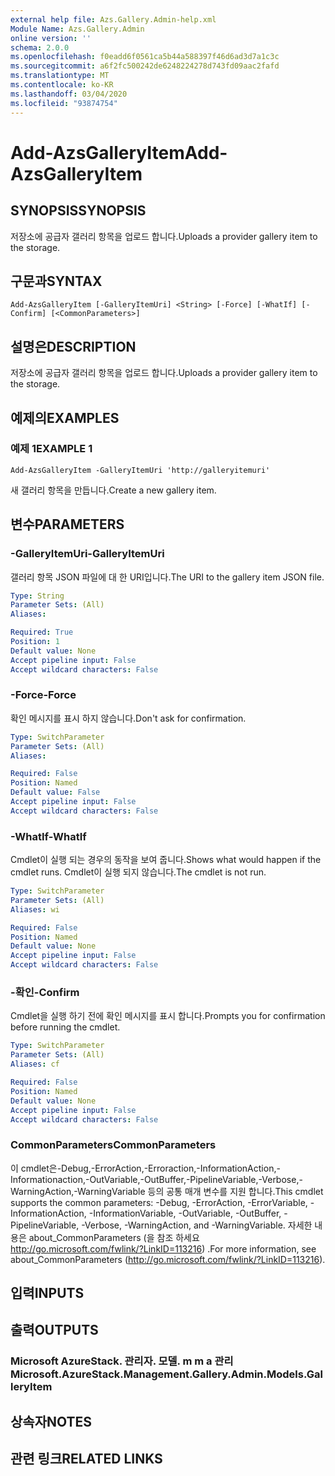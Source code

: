```yaml
---
external help file: Azs.Gallery.Admin-help.xml
Module Name: Azs.Gallery.Admin
online version: ''
schema: 2.0.0
ms.openlocfilehash: f0eadd6f0561ca5b44a588397f46d6ad3d7a1c3c
ms.sourcegitcommit: a6f2fc500242de6248224278d743fd09aac2fafd
ms.translationtype: MT
ms.contentlocale: ko-KR
ms.lasthandoff: 03/04/2020
ms.locfileid: "93874754"
---
```

# <span data-ttu-id="44437-101">Add-AzsGalleryItem</span><span class="sxs-lookup"><span data-stu-id="44437-101">Add-AzsGalleryItem</span></span>

## <span data-ttu-id="44437-102">SYNOPSIS</span><span class="sxs-lookup"><span data-stu-id="44437-102">SYNOPSIS</span></span>
<span data-ttu-id="44437-103">저장소에 공급자 갤러리 항목을 업로드 합니다.</span><span class="sxs-lookup"><span data-stu-id="44437-103">Uploads a provider gallery item to the storage.</span></span>

## <span data-ttu-id="44437-104">구문과</span><span class="sxs-lookup"><span data-stu-id="44437-104">SYNTAX</span></span>

```
Add-AzsGalleryItem [-GalleryItemUri] <String> [-Force] [-WhatIf] [-Confirm] [<CommonParameters>]
```

## <span data-ttu-id="44437-105">설명은</span><span class="sxs-lookup"><span data-stu-id="44437-105">DESCRIPTION</span></span>
<span data-ttu-id="44437-106">저장소에 공급자 갤러리 항목을 업로드 합니다.</span><span class="sxs-lookup"><span data-stu-id="44437-106">Uploads a provider gallery item to the storage.</span></span>

## <span data-ttu-id="44437-107">예제의</span><span class="sxs-lookup"><span data-stu-id="44437-107">EXAMPLES</span></span>

### <span data-ttu-id="44437-108">예제 1</span><span class="sxs-lookup"><span data-stu-id="44437-108">EXAMPLE 1</span></span>
```
Add-AzsGalleryItem -GalleryItemUri 'http://galleryitemuri'
```

<span data-ttu-id="44437-109">새 갤러리 항목을 만듭니다.</span><span class="sxs-lookup"><span data-stu-id="44437-109">Create a new gallery item.</span></span>

## <span data-ttu-id="44437-110">변수</span><span class="sxs-lookup"><span data-stu-id="44437-110">PARAMETERS</span></span>

### <span data-ttu-id="44437-111">-GalleryItemUri</span><span class="sxs-lookup"><span data-stu-id="44437-111">-GalleryItemUri</span></span>
<span data-ttu-id="44437-112">갤러리 항목 JSON 파일에 대 한 URI입니다.</span><span class="sxs-lookup"><span data-stu-id="44437-112">The URI to the gallery item JSON file.</span></span>

```yaml
Type: String
Parameter Sets: (All)
Aliases:

Required: True
Position: 1
Default value: None
Accept pipeline input: False
Accept wildcard characters: False
```

### <span data-ttu-id="44437-113">-Force</span><span class="sxs-lookup"><span data-stu-id="44437-113">-Force</span></span>
<span data-ttu-id="44437-114">확인 메시지를 표시 하지 않습니다.</span><span class="sxs-lookup"><span data-stu-id="44437-114">Don't ask for confirmation.</span></span>

```yaml
Type: SwitchParameter
Parameter Sets: (All)
Aliases:

Required: False
Position: Named
Default value: False
Accept pipeline input: False
Accept wildcard characters: False
```

### <span data-ttu-id="44437-115">-WhatIf</span><span class="sxs-lookup"><span data-stu-id="44437-115">-WhatIf</span></span>
<span data-ttu-id="44437-116">Cmdlet이 실행 되는 경우의 동작을 보여 줍니다.</span><span class="sxs-lookup"><span data-stu-id="44437-116">Shows what would happen if the cmdlet runs.</span></span>
<span data-ttu-id="44437-117">Cmdlet이 실행 되지 않습니다.</span><span class="sxs-lookup"><span data-stu-id="44437-117">The cmdlet is not run.</span></span>

```yaml
Type: SwitchParameter
Parameter Sets: (All)
Aliases: wi

Required: False
Position: Named
Default value: None
Accept pipeline input: False
Accept wildcard characters: False
```

### <span data-ttu-id="44437-118">-확인</span><span class="sxs-lookup"><span data-stu-id="44437-118">-Confirm</span></span>
<span data-ttu-id="44437-119">Cmdlet을 실행 하기 전에 확인 메시지를 표시 합니다.</span><span class="sxs-lookup"><span data-stu-id="44437-119">Prompts you for confirmation before running the cmdlet.</span></span>

```yaml
Type: SwitchParameter
Parameter Sets: (All)
Aliases: cf

Required: False
Position: Named
Default value: None
Accept pipeline input: False
Accept wildcard characters: False
```

### <span data-ttu-id="44437-120">CommonParameters</span><span class="sxs-lookup"><span data-stu-id="44437-120">CommonParameters</span></span>
<span data-ttu-id="44437-121">이 cmdlet은-Debug,-ErrorAction,-Erroraction,-InformationAction,-Informationaction,-OutVariable,-OutBuffer,-PipelineVariable,-Verbose,-WarningAction,-WarningVariable 등의 공통 매개 변수를 지원 합니다.</span><span class="sxs-lookup"><span data-stu-id="44437-121">This cmdlet supports the common parameters: -Debug, -ErrorAction, -ErrorVariable, -InformationAction, -InformationVariable, -OutVariable, -OutBuffer, -PipelineVariable, -Verbose, -WarningAction, and -WarningVariable.</span></span> <span data-ttu-id="44437-122">자세한 내용은 about_CommonParameters (을 참조 하세요 http://go.microsoft.com/fwlink/?LinkID=113216) .</span><span class="sxs-lookup"><span data-stu-id="44437-122">For more information, see about_CommonParameters (http://go.microsoft.com/fwlink/?LinkID=113216).</span></span>

## <span data-ttu-id="44437-123">입력</span><span class="sxs-lookup"><span data-stu-id="44437-123">INPUTS</span></span>

## <span data-ttu-id="44437-124">출력</span><span class="sxs-lookup"><span data-stu-id="44437-124">OUTPUTS</span></span>

### <span data-ttu-id="44437-125">Microsoft AzureStack. 관리자. 모델. m m a 관리</span><span class="sxs-lookup"><span data-stu-id="44437-125">Microsoft.AzureStack.Management.Gallery.Admin.Models.GalleryItem</span></span>

## <span data-ttu-id="44437-126">상속자</span><span class="sxs-lookup"><span data-stu-id="44437-126">NOTES</span></span>

## <span data-ttu-id="44437-127">관련 링크</span><span class="sxs-lookup"><span data-stu-id="44437-127">RELATED LINKS</span></span>
